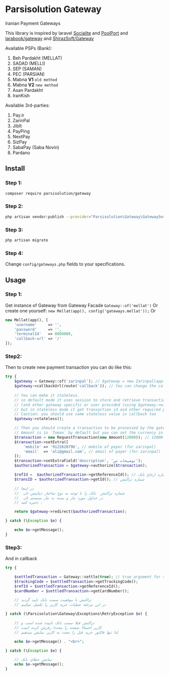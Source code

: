 # Parsisolution Gateway

Iranian Payment Gateways

This library is inspired by laravel [Socialite](https://github.com/laravel/socialite) and [PoolPort](https://github.com/PoolPort/PoolPort) and [larabook/gateway](https://github.com/larabook/gateway) and [ShirazSoft/Gateway](https://github.com/ShirazSoft/Gateway)

Available PSPs (Bank):
1. Beh Pardakht (MELLAT)
2. SADAD (MELLI)
3. SEP (SAMAN)
4. PEC (PARSIAN)
5. Mabna **V1** `old method`
6. Mabna **V2** `new method`
7. Asan Pardakht
8. IranKish

Available 3rd-parties:
1. Pay.ir
2. ZarinPal
3. JibIt
4. PayPing
5. NextPay
6. SizPay
7. SabaPay (Saba Novin)
8. Pardano

## Install
 
### Step 1:

``` bash
composer require parsisolution/gateway
```

### Step 2:

``` bash
php artisan vendor:publish --provider="Parsisolution\Gateway\GatewayServiceProvider"
```
 
### Step 3:

``` bash
php artisan migrate
```

### Step 4:

Change `config/gateways.php` fields to your specifications.

## Usage

### Step 1:

Get instance of Gateway from Gateway Facade `Gateway::of('mellat')`
Or create one yourself: `new Mellat(app(), config('gateways.mellat'));` Or
```php
new Mellat(app(), [
    'username'     => '',
    'password'     => '',
    'terminalId'   => 0000000,
    'callback-url' => '/'
]);
```

### Step2:
Then to create new payment transaction you can do like this:

``` php
try {
    $gateway = Gateway::of('zarinpal'); // $gateway = new Zarinpal(app(), config('gateways.zarinpal')); 
    $gateway->callbackUrl(route('callback')); // You can change the callback
    
    // You can make it stateless.
    // in default mode it uses session to store and retrieve transaction id 
    // (and other gateway specific or user provided (using $gateway->with) required parameters)
    // but in stateless mode it get transaction id and other required parameters from callback url
    // Caution: you should use same stateless value in callback too
    $gateway->stateless();

    // Then you should create a transaction to be processed by the gateway
    // Amount is in `Toman` by default but you can set the currency in second argument as well. IRR (for `Riyal`)
    $transaction = new RequestTransaction(new Amount(12000)); // 12000 Toman
    $transaction->setExtra([
        'mobile' => '9122628796', // mobile of payer (for zarinpal)
        'email'  => 'ali@gmail.com', // email of payer (for zarinpal)
    ]);
    $transaction->setExtraField('description', 'توضیحات من');
    $authorizedTransaction = $gateway->authorize($transaction);

    $refId =  $authorizedTransaction->getReferenceId(); // شماره ارجاع بانک
    $transID = $authorizedTransaction->getId(); // شماره تراکنش

    // در اینجا
    //  شماره تراکنش  بانک را با توجه به نوع ساختار دیتابیس تان 
    //  در جداول مورد نیاز و بسته به نیاز سیستم تان
    // ذخیره کنید .

    return $gateway->redirect($authorizedTransaction);

} catch (\Exception $e) {

    echo $e->getMessage();
}
```

### Step3:
And in callback

```php
try {

    $settledTransaction = Gateway::settle(true); // true argument for stateless
    $trackingCode = $settledTransaction->getTrackingCode();
    $refId = $settledTransaction->getReferenceId();
    $cardNumber = $settledTransaction->getCardNumber();

    // تراکنش با موفقیت سمت بانک تایید گردید
    // در این مرحله عملیات خرید کاربر را تکمیل میکنیم

} catch (\Parsisolution\Gateway\Exceptions\RetryException $e) {

    // تراکنش قبلا سمت بانک تاییده شده است و
    // کاربر احتمالا صفحه را مجددا رفرش کرده است
    // لذا تنها فاکتور خرید قبل را مجدد به کاربر نمایش میدهیم

    echo $e->getMessage() . "<br>";

} catch (\Exception $e) {

    // نمایش خطای بانک
    echo $e->getMessage();
}
```
